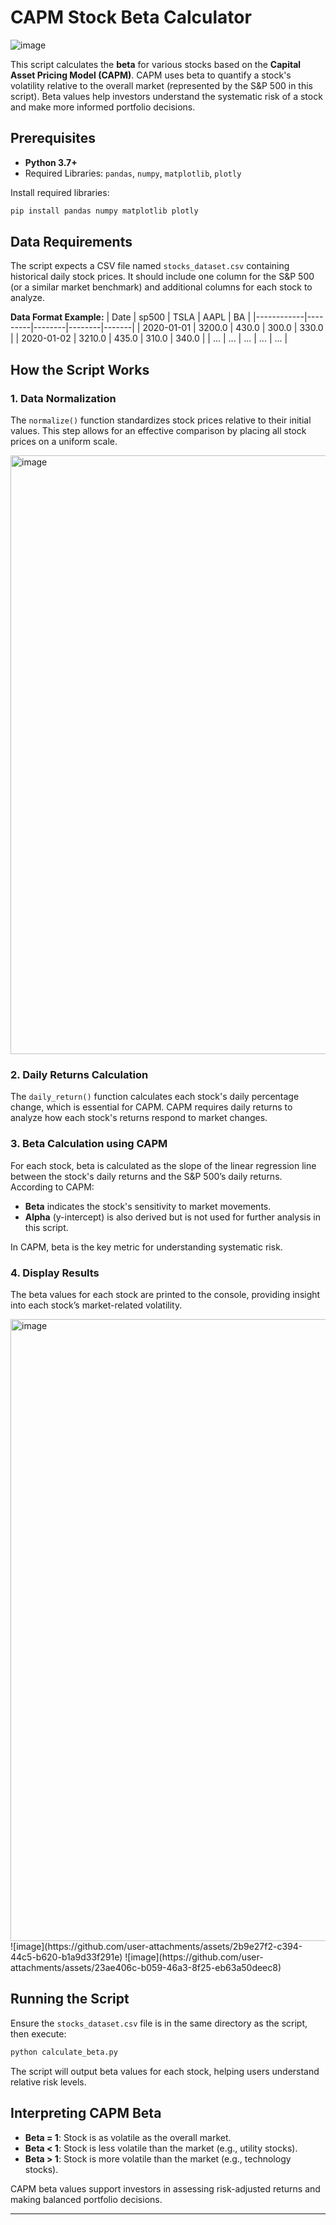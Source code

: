 # CAPM Stock Beta Calculator

![image](https://github.com/user-attachments/assets/24912654-2d4b-4a3b-924d-8c89e4caef11)

This script calculates the **beta** for various stocks based on the **Capital Asset Pricing Model (CAPM)**. CAPM uses beta to quantify a stock's volatility relative to the overall market (represented by the S&P 500 in this script). Beta values help investors understand the systematic risk of a stock and make more informed portfolio decisions.

## Prerequisites

- **Python 3.7+**
- Required Libraries: `pandas`, `numpy`, `matplotlib`, `plotly`

Install required libraries:
```bash
pip install pandas numpy matplotlib plotly
```

## Data Requirements

The script expects a CSV file named `stocks_dataset.csv` containing historical daily stock prices. It should include one column for the S&P 500 (or a similar market benchmark) and additional columns for each stock to analyze.

**Data Format Example:**
| Date       | sp500   | TSLA   | AAPL   | BA    |
|------------|---------|--------|--------|-------|
| 2020-01-01 | 3200.0  | 430.0  | 300.0  | 330.0 |
| 2020-01-02 | 3210.0  | 435.0  | 310.0  | 340.0 |
| ...        | ...     | ...    | ...    | ...   |

## How the Script Works

### 1. Data Normalization
The `normalize()` function standardizes stock prices relative to their initial values. This step allows for an effective comparison by placing all stock prices on a uniform scale.

<img width="958" alt="image" src="https://github.com/user-attachments/assets/f2a01eb5-5ed2-4299-8ace-849a56f1acac">

### 2. Daily Returns Calculation
The `daily_return()` function calculates each stock's daily percentage change, which is essential for CAPM. CAPM requires daily returns to analyze how each stock's returns respond to market changes.

### 3. Beta Calculation using CAPM
For each stock, beta is calculated as the slope of the linear regression line between the stock's daily returns and the S&P 500’s daily returns. According to CAPM:
   - **Beta** indicates the stock's sensitivity to market movements.
   - **Alpha** (y-intercept) is also derived but is not used for further analysis in this script.

   In CAPM, beta is the key metric for understanding systematic risk.

### 4. Display Results
The beta values for each stock are printed to the console, providing insight into each stock’s market-related volatility.

<img width="995" alt="image" src="https://github.com/user-attachments/assets/bbf47b69-d8da-4c2d-8c15-488b91bf7224">
![image](https://github.com/user-attachments/assets/2b9e27f2-c394-44c5-b620-b1a9d33f291e)
![image](https://github.com/user-attachments/assets/23ae406c-b059-46a3-8f25-eb63a50deec8)


## Running the Script

Ensure the `stocks_dataset.csv` file is in the same directory as the script, then execute:

```bash
python calculate_beta.py
```

The script will output beta values for each stock, helping users understand relative risk levels.

## Interpreting CAPM Beta

- **Beta = 1**: Stock is as volatile as the overall market.
- **Beta < 1**: Stock is less volatile than the market (e.g., utility stocks).
- **Beta > 1**: Stock is more volatile than the market (e.g., technology stocks).

CAPM beta values support investors in assessing risk-adjusted returns and making balanced portfolio decisions.

---
